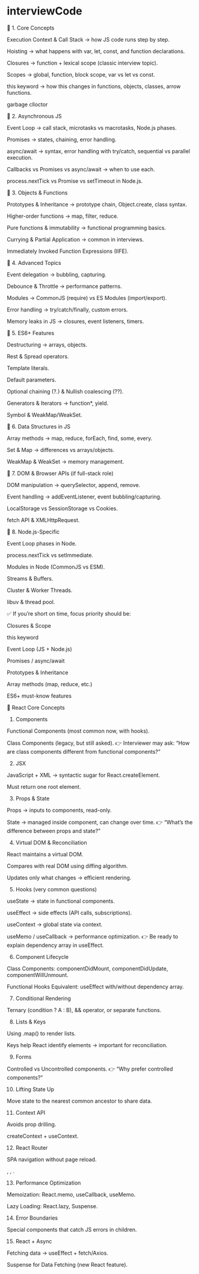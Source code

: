 # interviewCode

🔹 1. Core Concepts

Execution Context & Call Stack → how JS code runs step by step.

Hoisting → what happens with var, let, const, and function declarations.

Closures → function + lexical scope (classic interview topic).

Scopes → global, function, block scope, var vs let vs const.

this keyword → how this changes in functions, objects, classes, arrow functions.

garbage clloctor

🔹 2. Asynchronous JS

Event Loop → call stack, microtasks vs macrotasks, Node.js phases.

Promises → states, chaining, error handling.

async/await → syntax, error handling with try/catch, sequential vs parallel execution.

Callbacks vs Promises vs async/await → when to use each.

process.nextTick vs Promise vs setTimeout in Node.js.

🔹 3. Objects & Functions

Prototypes & Inheritance → prototype chain, Object.create, class syntax.

Higher-order functions → map, filter, reduce.

Pure functions & immutability → functional programming basics.

Currying & Partial Application → common in interviews.

Immediately Invoked Function Expressions (IIFE).

🔹 4. Advanced Topics

Event delegation → bubbling, capturing.

Debounce & Throttle → performance patterns.

Modules → CommonJS (require) vs ES Modules (import/export).

Error handling → try/catch/finally, custom errors.

Memory leaks in JS → closures, event listeners, timers.

🔹 5. ES6+ Features

Destructuring → arrays, objects.

Rest & Spread operators.

Template literals.

Default parameters.

Optional chaining (?.) & Nullish coalescing (??).

Generators & Iterators → function*, yield.

Symbol & WeakMap/WeakSet.

🔹 6. Data Structures in JS

Array methods → map, reduce, forEach, find, some, every.

Set & Map → differences vs arrays/objects.

WeakMap & WeakSet → memory management.

🔹 7. DOM & Browser APIs (if full-stack role)

DOM manipulation → querySelector, append, remove.

Event handling → addEventListener, event bubbling/capturing.

LocalStorage vs SessionStorage vs Cookies.

fetch API & XMLHttpRequest.

🔹 8. Node.js-Specific

Event Loop phases in Node.

process.nextTick vs setImmediate.

Modules in Node (CommonJS vs ESM).

Streams & Buffers.

Cluster & Worker Threads.

libuv & thread pool.

✅ If you’re short on time, focus priority should be:

Closures & Scope

this keyword

Event Loop (JS + Node.js)

Promises / async/await

Prototypes & Inheritance

Array methods (map, reduce, etc.)

ES6+ must-know features


🔑 React Core Concepts
1. Components

Functional Components (most common now, with hooks).

Class Components (legacy, but still asked).
👉 Interviewer may ask: “How are class components different from functional components?”

2. JSX

JavaScript + XML → syntactic sugar for React.createElement.

Must return one root element.

3. Props & State

Props → inputs to components, read-only.

State → managed inside component, can change over time.
👉 “What’s the difference between props and state?”

4. Virtual DOM & Reconciliation

React maintains a virtual DOM.

Compares with real DOM using diffing algorithm.

Updates only what changes → efficient rendering.

5. Hooks (very common questions)

useState → state in functional components.

useEffect → side effects (API calls, subscriptions).

useContext → global state via context.

useMemo / useCallback → performance optimization.
👉 Be ready to explain dependency array in useEffect.

6. Component Lifecycle

Class Components: componentDidMount, componentDidUpdate, componentWillUnmount.

Functional Hooks Equivalent: useEffect with/without dependency array.

7. Conditional Rendering

Ternary (condition ? A : B), && operator, or separate functions.

8. Lists & Keys

Using .map() to render lists.

Keys help React identify elements → important for reconciliation.

9. Forms

Controlled vs Uncontrolled components.
👉 “Why prefer controlled components?”

10. Lifting State Up

Move state to the nearest common ancestor to share data.

11. Context API

Avoids prop drilling.

createContext + useContext.

12. React Router

SPA navigation without page reload.

<BrowserRouter>, <Routes>, <Route>.

13. Performance Optimization

Memoization: React.memo, useCallback, useMemo.

Lazy Loading: React.lazy, Suspense.

14. Error Boundaries

Special components that catch JS errors in children.

15. React + Async

Fetching data → useEffect + fetch/Axios.

Suspense for Data Fetching (new React feature).

